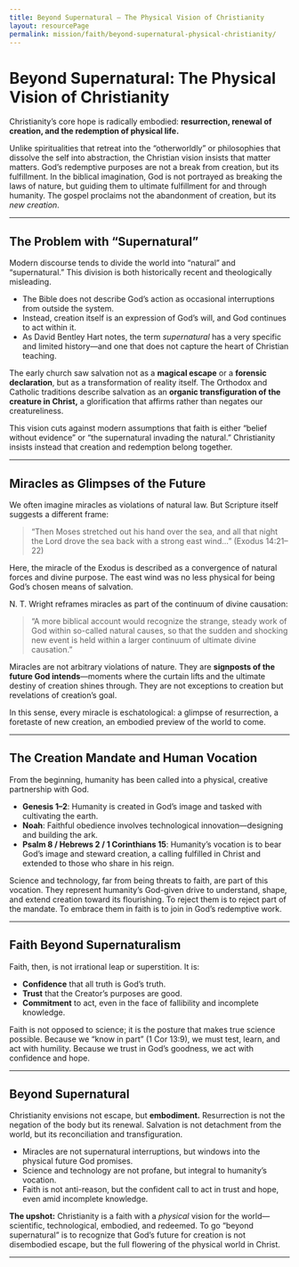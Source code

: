 ```yaml
---
title: Beyond Supernatural — The Physical Vision of Christianity
layout: resourcePage
permalink: mission/faith/beyond-supernatural-physical-christianity/
---
```


# Beyond Supernatural: The Physical Vision of Christianity

Christianity’s core hope is radically embodied: **resurrection, renewal of creation, and the redemption of physical life.**  

Unlike spiritualities that retreat into the “otherworldly” or philosophies that dissolve the self into abstraction, the Christian vision insists that matter matters. God’s redemptive purposes are not a break from creation, but its fulfillment. In the biblical imagination, God is not portrayed as breaking the laws of nature, but guiding them to ultimate fulfillment for and through humanity. The gospel proclaims not the abandonment of creation, but its *new creation*.

---

## The Problem with “Supernatural”

Modern discourse tends to divide the world into “natural” and “supernatural.” This division is both historically recent and theologically misleading.

- The Bible does not describe God’s action as occasional interruptions from outside the system.  
- Instead, creation itself is an expression of God’s will, and God continues to act within it.  
- As David Bentley Hart notes, the term *supernatural* has a very specific and limited history—and one that does not capture the heart of Christian teaching.

The early church saw salvation not as a **magical escape** or a **forensic declaration**, but as a transformation of reality itself. The Orthodox and Catholic traditions describe salvation as an **organic transfiguration of the creature in Christ,** a glorification that affirms rather than negates our creatureliness.

This vision cuts against modern assumptions that faith is either “belief without evidence” or “the supernatural invading the natural.” Christianity insists instead that creation and redemption belong together.

---

## Miracles as Glimpses of the Future

We often imagine miracles as violations of natural law. But Scripture itself suggests a different frame:

> “Then Moses stretched out his hand over the sea, and all that night the Lord drove the sea back with a strong east wind…” (Exodus 14:21–22)

Here, the miracle of the Exodus is described as a convergence of natural forces and divine purpose. The east wind was no less physical for being God’s chosen means of salvation.

N. T. Wright reframes miracles as part of the continuum of divine causation:

> “A more biblical account would recognize the strange, steady work of God within so-called natural causes, so that the sudden and shocking new event is held within a larger continuum of ultimate divine causation.”

Miracles are not arbitrary violations of nature. They are **signposts of the future God intends**—moments where the curtain lifts and the ultimate destiny of creation shines through. They are not exceptions to creation but revelations of creation’s goal.

In this sense, every miracle is eschatological: a glimpse of resurrection, a foretaste of new creation, an embodied preview of the world to come.

---

## The Creation Mandate and Human Vocation

From the beginning, humanity has been called into a physical, creative partnership with God.

- **Genesis 1–2**: Humanity is created in God’s image and tasked with cultivating the earth.  
- **Noah**: Faithful obedience involves technological innovation—designing and building the ark.  
- **Psalm 8 / Hebrews 2 / 1 Corinthians 15**: Humanity’s vocation is to bear God’s image and steward creation, a calling fulfilled in Christ and extended to those who share in his reign.

Science and technology, far from being threats to faith, are part of this vocation. They represent humanity’s God-given drive to understand, shape, and extend creation toward its flourishing. To reject them is to reject part of the mandate. To embrace them in faith is to join in God’s redemptive work.

---

## Faith Beyond Supernaturalism

Faith, then, is not irrational leap or superstition. It is:

- **Confidence** that all truth is God’s truth.  
- **Trust** that the Creator’s purposes are good.  
- **Commitment** to act, even in the face of fallibility and incomplete knowledge.  

Faith is not opposed to science; it is the posture that makes true science possible. Because we “know in part” (1 Cor 13:9), we must test, learn, and act with humility. Because we trust in God’s goodness, we act with confidence and hope.

---

## Beyond Supernatural

Christianity envisions not escape, but **embodiment.** Resurrection is not the negation of the body but its renewal. Salvation is not detachment from the world, but its reconciliation and transfiguration.

- Miracles are not supernatural interruptions, but windows into the physical future God promises.  
- Science and technology are not profane, but integral to humanity’s vocation.  
- Faith is not anti-reason, but the confident call to act in trust and hope, even amid incomplete knowledge.  

**The upshot:** Christianity is a faith with a *physical* vision for the world—scientific, technological, embodied, and redeemed. To go “beyond supernatural” is to recognize that God’s future for creation is not disembodied escape, but the full flowering of the physical world in Christ.

---